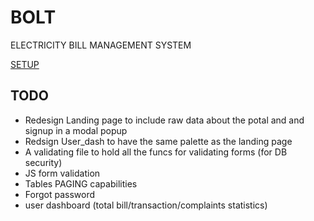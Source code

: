 # BOLT

ELECTRICITY BILL MANAGEMENT SYSTEM

[SETUP](https://github.com/ameenkhan07/ebill/wiki/SETUP)

## TODO
* Redesign Landing page to include raw data about the potal and and signup in a modal popup
* Redsign User_dash to have the same palette as the landing page
* A validating file to hold all the funcs for validating forms (for DB security)  <essential>
* JS form validation
* Tables PAGING  capabilities <essential>
* Forgot password
* user dashboard (total bill/transaction/complaints statistics) 
